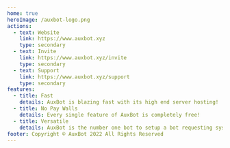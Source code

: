```yaml
---
home: true
heroImage: /auxbot-logo.png
actions:
  - text: Website
    link: https://www.auxbot.xyz
    type: secondary
  - text: Invite
    link: https://www.auxbot.xyz/invite
    type: secondary
  - text: Support
    link: https://www.auxbot.xyz/support
    type: secondary
features:
  - title: Fast
    details: AuxBot is blazing fast with its high end server hosting!
  - title: No Pay Walls
    details: Every single feature of AuxBot is completely free!
  - title: Versatile
    details: AuxBot is the number one bot to setup a bot requesting system in your server!
footer: Copyright © AuxBot 2022 All Rights Reserved
---
```

